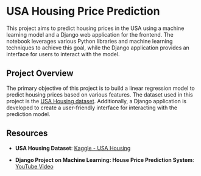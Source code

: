 # USA Housing Price Prediction

This project aims to predict housing prices in the USA using a machine learning model and a Django web application for the frontend. The notebook leverages various Python libraries and machine learning techniques to achieve this goal, while the Django application provides an interface for users to interact with the model.

## Project Overview

The primary objective of this project is to build a linear regression model to predict housing prices based on various features. The dataset used in this project is the [USA Housing dataset](https://www.kaggle.com/datasets/vedavyasv/usa-housing). Additionally, a Django application is developed to create a user-friendly interface for interacting with the prediction model.

## Resources

- **USA Housing Dataset**: [Kaggle - USA Housing](https://www.kaggle.com/datasets/vedavyasv/usa-housing)
  
- **Django Project on Machine Learning: House Price Prediction System**: [YouTube Video](https://www.youtube.com/watch?v=mkUt6-y1MSs)
